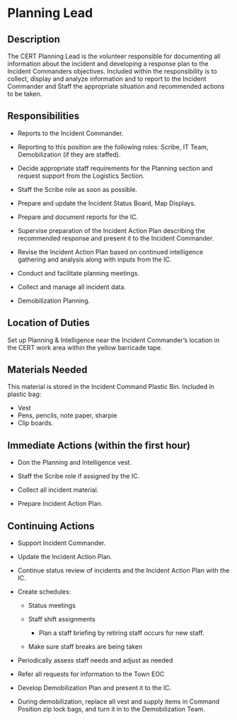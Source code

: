 # **Planning Lead**

## **Description**

The CERT Planning Lead is the volunteer responsible for documenting all information about the incident and developing a response plan to the Incident Commanders objectives. Included within the responsibility is to collect, display and analyze information and to report to the Incident Commander and Staff the appropriate situation and recommended actions to be taken.

## **Responsibilities**

* Reports to the Incident Commander.

* Reporting to this position are the following roles: Scribe, IT Team, Demobilization \(if they are staffed\).

* Decide appropriate staff requirements for the Planning section and request support from the Logistics Section.

* Staff the Scribe role as soon as possible.

* Prepare and update the Incident Status Board, Map Displays.

* Prepare and document reports for the IC.

* Supervise preparation of the Incident Action Plan describing the recommended response and present it to the Incident Commander.

* Revise the Incident Action Plan based on continued intelligence gathering and analysis along with inputs from the IC.

* Conduct and facilitate planning meetings.

* Collect and manage all incident data.

* Demobilization Planning.

## **Location of Duties**

Set up Planning & Intelligence near the Incident Commander’s location in the CERT work area within the yellow barricade tape.

## **Materials Needed**

This material is stored in the Incident Command Plastic Bin.  Included in plastic bag:

* Vest
* Pens, pencils, note paper, sharpie
* Clip boards.

## **Immediate Actions \(within the first hour\)**

* Don the Planning and Intelligence vest.

* Staff the Scribe role if assigned by the IC.

* Collect all incident material.

* Prepare Incident Action Plan.

## **Continuing Actions**

* Support Incident Commander.

* Update the Incident Action Plan.

* Continue status review of incidents and the Incident Action Plan with the IC.

* Create schedules:

  * Status meetings

  * Staff shift assignments

    * Plan a staff briefing by retiring staff occurs for new staff.

  * Make sure staff breaks are being taken

* Periodically assess staff needs and adjust as needed

* Refer all requests for information to the Town EOC

* Develop Demobilization Plan and present it to the IC.

* During demobilization, replace all vest and supply items in Command Position zip lock bags, and turn it in to the Demobilization Team.



